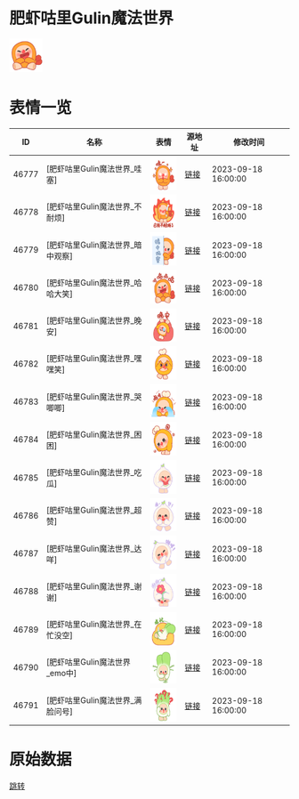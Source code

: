 # 肥虾咕里Gulin魔法世界

<img src="./cover.png" height="60" alt="cover" />

# 表情一览

|ID|名称|表情|源地址|修改时间|
|----|----|----|----|----|
|46777|[肥虾咕里Gulin魔法世界_哇塞]|<img src="./pic/046777_%5B肥虾咕里Gulin魔法世界_哇塞%5D.png" height="60" alt="哇塞"/>|[链接](https://i0.hdslb.com/bfs/garb/30f434d1fcb1576ae13cc3b3cf898b781ba5be4b.png)|2023-09-18 16:00:00|
|46778|[肥虾咕里Gulin魔法世界_不耐烦]|<img src="./pic/046778_%5B肥虾咕里Gulin魔法世界_不耐烦%5D.png" height="60" alt="不耐烦"/>|[链接](https://i0.hdslb.com/bfs/garb/13a77293fa86d60f0af71a077d5d1daf17c52044.png)|2023-09-18 16:00:00|
|46779|[肥虾咕里Gulin魔法世界_暗中观察]|<img src="./pic/046779_%5B肥虾咕里Gulin魔法世界_暗中观察%5D.png" height="60" alt="暗中观察"/>|[链接](https://i0.hdslb.com/bfs/garb/4dc6991f179716d09bf0e960c286def7f90369b3.png)|2023-09-18 16:00:00|
|46780|[肥虾咕里Gulin魔法世界_哈哈大笑]|<img src="./pic/046780_%5B肥虾咕里Gulin魔法世界_哈哈大笑%5D.png" height="60" alt="哈哈大笑"/>|[链接](https://i0.hdslb.com/bfs/garb/b419d0d0ab5801d53fd1ee21e03f1a81eab3d9e9.png)|2023-09-18 16:00:00|
|46781|[肥虾咕里Gulin魔法世界_晚安]|<img src="./pic/046781_%5B肥虾咕里Gulin魔法世界_晚安%5D.png" height="60" alt="晚安"/>|[链接](https://i0.hdslb.com/bfs/garb/c2ba6ae309cdc9d6ef13cc6e97a09c5852e840b1.png)|2023-09-18 16:00:00|
|46782|[肥虾咕里Gulin魔法世界_嘿嘿笑]|<img src="./pic/046782_%5B肥虾咕里Gulin魔法世界_嘿嘿笑%5D.png" height="60" alt="嘿嘿笑"/>|[链接](https://i0.hdslb.com/bfs/garb/66b25505dec9fca8410c4fa47218b9df13d3e191.png)|2023-09-18 16:00:00|
|46783|[肥虾咕里Gulin魔法世界_哭唧唧]|<img src="./pic/046783_%5B肥虾咕里Gulin魔法世界_哭唧唧%5D.png" height="60" alt="哭唧唧"/>|[链接](https://i0.hdslb.com/bfs/garb/75f725ceb7678dceba39445e7aca08ca15db8c1c.png)|2023-09-18 16:00:00|
|46784|[肥虾咕里Gulin魔法世界_困困]|<img src="./pic/046784_%5B肥虾咕里Gulin魔法世界_困困%5D.png" height="60" alt="困困"/>|[链接](https://i0.hdslb.com/bfs/garb/4cdc32276a7514d45762ebe92aa7d55849c9707e.png)|2023-09-18 16:00:00|
|46785|[肥虾咕里Gulin魔法世界_吃瓜]|<img src="./pic/046785_%5B肥虾咕里Gulin魔法世界_吃瓜%5D.png" height="60" alt="吃瓜"/>|[链接](https://i0.hdslb.com/bfs/garb/b16dec53e177c9c6c803ac21a661ea290b0fe8b9.png)|2023-09-18 16:00:00|
|46786|[肥虾咕里Gulin魔法世界_超赞]|<img src="./pic/046786_%5B肥虾咕里Gulin魔法世界_超赞%5D.png" height="60" alt="超赞"/>|[链接](https://i0.hdslb.com/bfs/garb/df7014b5fe8f88f1c137f8dd95adb88e5c64abbd.png)|2023-09-18 16:00:00|
|46787|[肥虾咕里Gulin魔法世界_达咩]|<img src="./pic/046787_%5B肥虾咕里Gulin魔法世界_达咩%5D.png" height="60" alt="达咩"/>|[链接](https://i0.hdslb.com/bfs/garb/d92e95bfccb753fe2614951615a98bd7f3d9a711.png)|2023-09-18 16:00:00|
|46788|[肥虾咕里Gulin魔法世界_谢谢]|<img src="./pic/046788_%5B肥虾咕里Gulin魔法世界_谢谢%5D.png" height="60" alt="谢谢"/>|[链接](https://i0.hdslb.com/bfs/garb/4879265ccd37f6c7b58e209cf86133d2843f96a9.png)|2023-09-18 16:00:00|
|46789|[肥虾咕里Gulin魔法世界_在忙没空]|<img src="./pic/046789_%5B肥虾咕里Gulin魔法世界_在忙没空%5D.png" height="60" alt="在忙没空"/>|[链接](https://i0.hdslb.com/bfs/garb/2b506daffc54c5dc3ef55c9a12fb552fb22b4983.png)|2023-09-18 16:00:00|
|46790|[肥虾咕里Gulin魔法世界_emo中]|<img src="./pic/046790_%5B肥虾咕里Gulin魔法世界_emo中%5D.png" height="60" alt="emo中"/>|[链接](https://i0.hdslb.com/bfs/garb/bf75f50ae54863a0b29064b999949a9595d65437.png)|2023-09-18 16:00:00|
|46791|[肥虾咕里Gulin魔法世界_满脸问号]|<img src="./pic/046791_%5B肥虾咕里Gulin魔法世界_满脸问号%5D.png" height="60" alt="满脸问号"/>|[链接](https://i0.hdslb.com/bfs/garb/709c16d9f04a6b2bafd58b7727b16a11d3fbb5d1.png)|2023-09-18 16:00:00|

# 原始数据

[跳转](./raw.json)

